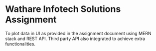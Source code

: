 # Wathare Infotech Solutions Assignment
 To plot data in UI as provided in the assignment document using MERN stack and REST API. 
 Third party API also integrated to achieve extra functionalities.